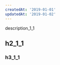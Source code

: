 ```yaml
---
createdAt: '2019-01-01'
updatedAt: '2019-01-02'
---
```


description_1_1
<!--more-->
## h2_1_1
### h3_1_1
